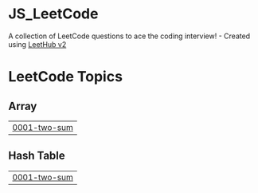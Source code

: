 # JS_LeetCode
A collection of LeetCode questions to ace the coding interview! - Created using [LeetHub v2](https://github.com/arunbhardwaj/LeetHub-2.0)

<!---LeetCode Topics Start-->
# LeetCode Topics
## Array
|  |
| ------- |
| [0001-two-sum](https://github.com/manhwork/JS_LeetCode/tree/master/0001-two-sum) |
## Hash Table
|  |
| ------- |
| [0001-two-sum](https://github.com/manhwork/JS_LeetCode/tree/master/0001-two-sum) |
<!---LeetCode Topics End-->